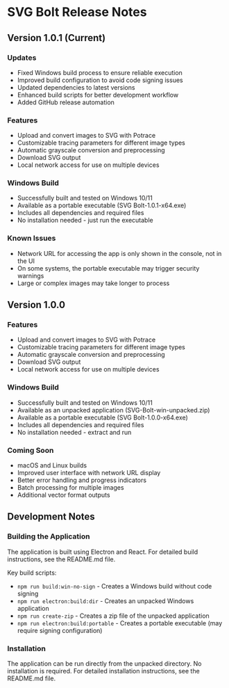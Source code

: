 # SVG Bolt Release Notes

## Version 1.0.1 (Current)

### Updates
- Fixed Windows build process to ensure reliable execution
- Improved build configuration to avoid code signing issues
- Updated dependencies to latest versions
- Enhanced build scripts for better development workflow
- Added GitHub release automation

### Features
- Upload and convert images to SVG with Potrace
- Customizable tracing parameters for different image types
- Automatic grayscale conversion and preprocessing
- Download SVG output
- Local network access for use on multiple devices

### Windows Build
- Successfully built and tested on Windows 10/11
- Available as a portable executable (SVG Bolt-1.0.1-x64.exe)
- Includes all dependencies and required files
- No installation needed - just run the executable

### Known Issues
- Network URL for accessing the app is only shown in the console, not in the UI
- On some systems, the portable executable may trigger security warnings
- Large or complex images may take longer to process

## Version 1.0.0

### Features
- Upload and convert images to SVG with Potrace
- Customizable tracing parameters for different image types
- Automatic grayscale conversion and preprocessing
- Download SVG output
- Local network access for use on multiple devices

### Windows Build
- Successfully built and tested on Windows 10/11
- Available as an unpacked application (SVG-Bolt-win-unpacked.zip)
- Available as a portable executable (SVG Bolt-1.0.0-x64.exe)
- Includes all dependencies and required files
- No installation needed - extract and run

### Coming Soon
- macOS and Linux builds
- Improved user interface with network URL display
- Better error handling and progress indicators
- Batch processing for multiple images
- Additional vector format outputs

## Development Notes

### Building the Application
The application is built using Electron and React. For detailed build instructions, see the README.md file.

Key build scripts:
- `npm run build:win-no-sign` - Creates a Windows build without code signing
- `npm run electron:build:dir` - Creates an unpacked Windows application
- `npm run create-zip` - Creates a zip file of the unpacked application
- `npm run electron:build:portable` - Creates a portable executable (may require signing configuration)

### Installation
The application can be run directly from the unpacked directory. No installation is required.
For detailed installation instructions, see the README.md file. 